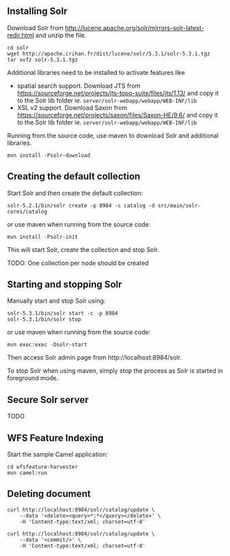 ## Installing Solr

Download Solr from http://lucene.apache.org/solr/mirrors-solr-latest-redir.html
and unzip the file.

```
cd solr
wget http://apache.crihan.fr/dist/lucene/solr/5.3.1/solr-5.3.1.tgz
tar xvfz solr-5.3.1.tgz
```
Additional libraries need to be installed to activate features like 
* spatial search support. Download JTS from https://sourceforge.net/projects/jts-topo-suite/files/jts/1.13/
  and copy it to the Solr lib folder ie. ``server/solr-webapp/webapp/WEB-INF/lib``
* XSL v2 support. Download Saxon from https://sourceforge.net/projects/saxon/files/Saxon-HE/9.6/
  and copy it to the Solr lib folder ie. ``server/solr-webapp/webapp/WEB-INF/lib``


Running from the source code, use maven to download Solr and additional libraries.
```
mvn install -Psolr-download
```


## Creating the default collection 


Start Solr and then create the default collection:
```
solr-5.2.1/bin/solr create -p 8984 -c catalog -d src/main/solr-cores/catalog
```

or use maven when running from the source code:

```
mvn install -Psolr-init
```
This will start Solr, create the collection and stop Solr.

TODO: One collection per node should be created


## Starting and stopping Solr

Manually start and stop Solr using:

```
solr-5.3.1/bin/solr start -c -p 8984
solr-5.3.1/bin/solr stop 
```


or use maven when running from the source code:

```
mvn exec:exec -Dsolr-start
```

Then access Solr admin page from http://localhost:8984/solr.

To stop Solr when using maven, simply stop the process as Solr is started in
foreground mode.


## Secure Solr server

TODO


## WFS Feature Indexing

Start the sample Camel application:

```
cd wfsfeature-harvester
mvn camel:run
```


## Deleting document

```
curl http://localhost:8984/solr/catalog/update \
    --data '<delete><query>*:*</query></delete>' \
    -H 'Content-type:text/xml; charset=utf-8'
    
curl http://localhost:8984/solr/catalog/update \
    --data '<commit/>' \
    -H 'Content-type:text/xml; charset=utf-8'

```
